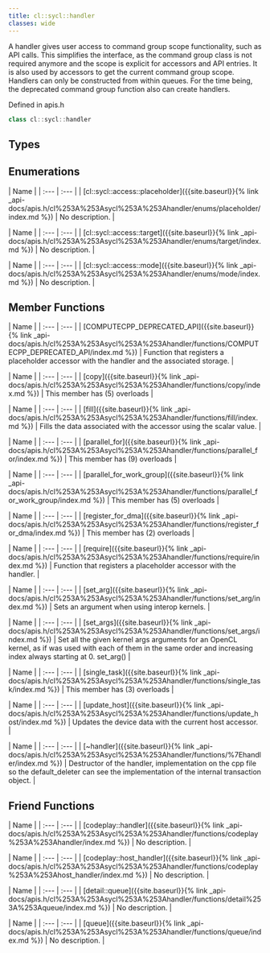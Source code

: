 ```yaml
---
title: cl::sycl::handler
classes: wide
---
```



A handler gives user access to command group scope functionality, such as API calls. This simplifies the interface, as the command group class is not required anymore and the scope is explicit for accessors and API entries. It is also used by accessors to get the current command group scope. Handlers can only be constructed from within queues. For the time being, the deprecated command group function also can create handlers.

Defined in apis.h

```cpp
class cl::sycl::handler
```

## Types

## Enumerations

  | Name |
| :--- | :--- |
| [cl::sycl::access::placeholder]({{site.baseurl}}{% link _api-docs/apis.h/cl%253A%253Asycl%253A%253Ahandler/enums/placeholder/index.md %}) | No description. |

  | Name |
| :--- | :--- |
| [cl::sycl::access::target]({{site.baseurl}}{% link _api-docs/apis.h/cl%253A%253Asycl%253A%253Ahandler/enums/target/index.md %}) | No description. |

  | Name |
| :--- | :--- |
| [cl::sycl::access::mode]({{site.baseurl}}{% link _api-docs/apis.h/cl%253A%253Asycl%253A%253Ahandler/enums/mode/index.md %}) | No description. |

## Member Functions

  | Name |
| :--- | :--- |
| [COMPUTECPP\_DEPRECATED\_API]({{site.baseurl}}{% link _api-docs/apis.h/cl%253A%253Asycl%253A%253Ahandler/functions/COMPUTECPP_DEPRECATED_API/index.md %}) | Function that registers a placeholder accessor with the handler and the associated storage.  |

  | Name |
| :--- | :--- |
| [copy]({{site.baseurl}}{% link _api-docs/apis.h/cl%253A%253Asycl%253A%253Ahandler/functions/copy/index.md %}) | This member has (5) overloads |

  | Name |
| :--- | :--- |
| [fill]({{site.baseurl}}{% link _api-docs/apis.h/cl%253A%253Asycl%253A%253Ahandler/functions/fill/index.md %}) | Fills the data associated with the accessor using the scalar value.  |

  | Name |
| :--- | :--- |
| [parallel\_for]({{site.baseurl}}{% link _api-docs/apis.h/cl%253A%253Asycl%253A%253Ahandler/functions/parallel_for/index.md %}) | This member has (9) overloads |

  | Name |
| :--- | :--- |
| [parallel\_for\_work\_group]({{site.baseurl}}{% link _api-docs/apis.h/cl%253A%253Asycl%253A%253Ahandler/functions/parallel_for_work_group/index.md %}) | This member has (5) overloads |

  | Name |
| :--- | :--- |
| [register\_for\_dma]({{site.baseurl}}{% link _api-docs/apis.h/cl%253A%253Asycl%253A%253Ahandler/functions/register_for_dma/index.md %}) | This member has (2) overloads |

  | Name |
| :--- | :--- |
| [require]({{site.baseurl}}{% link _api-docs/apis.h/cl%253A%253Asycl%253A%253Ahandler/functions/require/index.md %}) | Function that registers a placeholder accessor with the handler.  |

  | Name |
| :--- | :--- |
| [set\_arg]({{site.baseurl}}{% link _api-docs/apis.h/cl%253A%253Asycl%253A%253Ahandler/functions/set_arg/index.md %}) | Sets an argument when using interop kernels.  |

  | Name |
| :--- | :--- |
| [set\_args]({{site.baseurl}}{% link _api-docs/apis.h/cl%253A%253Asycl%253A%253Ahandler/functions/set_args/index.md %}) | Set all the given kernel args arguments for an OpenCL kernel, as if  was used with each of them in the same order and increasing index always starting at 0. set_arg() |

  | Name |
| :--- | :--- |
| [single\_task]({{site.baseurl}}{% link _api-docs/apis.h/cl%253A%253Asycl%253A%253Ahandler/functions/single_task/index.md %}) | This member has (3) overloads |

  | Name |
| :--- | :--- |
| [update\_host]({{site.baseurl}}{% link _api-docs/apis.h/cl%253A%253Asycl%253A%253Ahandler/functions/update_host/index.md %}) | Updates the device data with the current host accessor.  |

  | Name |
| :--- | :--- |
| [~handler]({{site.baseurl}}{% link _api-docs/apis.h/cl%253A%253Asycl%253A%253Ahandler/functions/%7Ehandler/index.md %}) | Destructor of the handler, implementation on the cpp file so the default_deleter can see the implementation of the internal transaction object.  |


## Friend Functions

  | Name |
| :--- | :--- |
| [codeplay::handler]({{site.baseurl}}{% link _api-docs/apis.h/cl%253A%253Asycl%253A%253Ahandler/functions/codeplay%253A%253Ahandler/index.md %}) | No description. |

  | Name |
| :--- | :--- |
| [codeplay::host\_handler]({{site.baseurl}}{% link _api-docs/apis.h/cl%253A%253Asycl%253A%253Ahandler/functions/codeplay%253A%253Ahost_handler/index.md %}) | No description. |

  | Name |
| :--- | :--- |
| [detail::queue]({{site.baseurl}}{% link _api-docs/apis.h/cl%253A%253Asycl%253A%253Ahandler/functions/detail%253A%253Aqueue/index.md %}) | No description. |

  | Name |
| :--- | :--- |
| [queue]({{site.baseurl}}{% link _api-docs/apis.h/cl%253A%253Asycl%253A%253Ahandler/functions/queue/index.md %}) | No description. |

